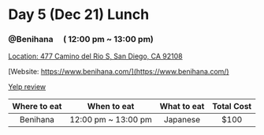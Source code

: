# Day 5 (Dec 21) Lunch
### @Benihana  ( 12:00 pm ~ 13:00 pm)
[Location: 477 Camino del Rio S, San Diego, CA 92108](https://www.google.com/search?rlz=1C1CHZL_enUS745US745&tbm=lcl&q=benihana+san+diego&oq=Benihana+&gs_l=psy-ab.1.2.35i39k1j0i67k1l2j0.9296.10920.0.11675.2.2.0.0.0.0.90.169.2.2.0....0...1.1.64.psy-ab..0.2.169...0i131k1.0.qutxGrjDSPI#rlfi=hd:;si:7676868256634582157;mv:!1m3!1d200.68382193437716!2d-117.1601602!3d32.762923!2m3!1f0!2f0!3f0!3m2!1i1287!2i735!4f13.1)

[Website: https://www.benihana.com/](https://www.benihana.com/)

[Yelp review](https://www.yelp.com/biz/benihana-san-diego?osq=Benihana+of+Tokyo)


|Where to eat  |When to eat|What to eat                |Total Cost|
|:------------:|:---------:|:-------------------------:|:--------:|
|Benihana|12:00 pm ~ 13:00 pm       | Japanese|$100       |
